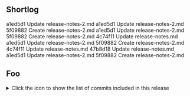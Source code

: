 ## Shortlog

a1ed5d1 Update release-notes-2.md
a1ed5d1 Update release-notes-2.md
5f09882 Create release-notes-2.md
a1ed5d1 Update release-notes-2.md
5f09882 Create release-notes-2.md
4c74f11 Update release-notes.md
a1ed5d1 Update release-notes-2.md
5f09882 Create release-notes-2.md
4c74f11 Update release-notes.md
47b8d18 Update release-notes.md
a1ed5d1 Update release-notes-2.md
5f09882 Create release-notes-2.md

## Foo

<details>
<summary>Click the icon to show the list of commits included in this release</summary>
a1ed5d1 Update release-notes-2.md
a1ed5d1 Update release-notes-2.md
5f09882 Create release-notes-2.md
a1ed5d1 Update release-notes-2.md
5f09882 Create release-notes-2.md
4c74f11 Update release-notes.md
a1ed5d1 Update release-notes-2.md
5f09882 Create release-notes-2.md
4c74f11 Update release-notes.md
47b8d18 Update release-notes.md
a1ed5d1 Update release-notes-2.md
5f09882 Create release-notes-2.md
4c74f11 Update release-notes.md
47b8d18 Update release-notes.md
c41e9cf Create release-notes.md
a1ed5d1 Update release-notes-2.md
5f09882 Create release-notes-2.md
4c74f11 Update release-notes.md
47b8d18 Update release-notes.md
c41e9cf Create release-notes.md
d73ae78 Update README.md
a1ed5d1 Update release-notes-2.md
5f09882 Create release-notes-2.md
4c74f11 Update release-notes.md
47b8d18 Update release-notes.md
c41e9cf Create release-notes.md
d73ae78 Update README.md
7fea423 Update README.md
a1ed5d1 Update release-notes-2.md
5f09882 Create release-notes-2.md
4c74f11 Update release-notes.md
47b8d18 Update release-notes.md
c41e9cf Create release-notes.md
d73ae78 Update README.md
7fea423 Update README.md
f66ac1e Update README.md
a1ed5d1 Update release-notes-2.md
5f09882 Create release-notes-2.md
4c74f11 Update release-notes.md
47b8d18 Update release-notes.md
c41e9cf Create release-notes.md
d73ae78 Update README.md
7fea423 Update README.md
f66ac1e Update README.md
4aec1f4 Update README.md
a1ed5d1 Update release-notes-2.md
5f09882 Create release-notes-2.md
4c74f11 Update release-notes.md
47b8d18 Update release-notes.md
c41e9cf Create release-notes.md
d73ae78 Update README.md
7fea423 Update README.md
f66ac1e Update README.md
4aec1f4 Update README.md
d646a6f Update README.md
a1ed5d1 Update release-notes-2.md
5f09882 Create release-notes-2.md
4c74f11 Update release-notes.md
47b8d18 Update release-notes.md
c41e9cf Create release-notes.md
d73ae78 Update README.md
7fea423 Update README.md
f66ac1e Update README.md
4aec1f4 Update README.md
d646a6f Update README.md
b9d4a80 more colours
a1ed5d1 Update release-notes-2.md
5f09882 Create release-notes-2.md
4c74f11 Update release-notes.md
47b8d18 Update release-notes.md
c41e9cf Create release-notes.md
d73ae78 Update README.md
7fea423 Update README.md
f66ac1e Update README.md
4aec1f4 Update README.md
d646a6f Update README.md
b9d4a80 more colours
0b5a57b colours
a1ed5d1 Update release-notes-2.md
5f09882 Create release-notes-2.md
4c74f11 Update release-notes.md
47b8d18 Update release-notes.md
c41e9cf Create release-notes.md
d73ae78 Update README.md
7fea423 Update README.md
f66ac1e Update README.md
4aec1f4 Update README.md
d646a6f Update README.md
b9d4a80 more colours
0b5a57b colours
9840f7f Update README.md
a1ed5d1 Update release-notes-2.md
5f09882 Create release-notes-2.md
4c74f11 Update release-notes.md
47b8d18 Update release-notes.md
c41e9cf Create release-notes.md
d73ae78 Update README.md
7fea423 Update README.md
f66ac1e Update README.md
4aec1f4 Update README.md
d646a6f Update README.md
b9d4a80 more colours
0b5a57b colours
9840f7f Update README.md
5d7431d Update README.md
a1ed5d1 Update release-notes-2.md
5f09882 Create release-notes-2.md
4c74f11 Update release-notes.md
47b8d18 Update release-notes.md
c41e9cf Create release-notes.md
d73ae78 Update README.md
7fea423 Update README.md
f66ac1e Update README.md
4aec1f4 Update README.md
d646a6f Update README.md
b9d4a80 more colours
0b5a57b colours
9840f7f Update README.md
5d7431d Update README.md
d4e7bd3 Update README.md
a1ed5d1 Update release-notes-2.md
5f09882 Create release-notes-2.md
4c74f11 Update release-notes.md
47b8d18 Update release-notes.md
c41e9cf Create release-notes.md
d73ae78 Update README.md
7fea423 Update README.md
f66ac1e Update README.md
4aec1f4 Update README.md
d646a6f Update README.md
b9d4a80 more colours
0b5a57b colours
9840f7f Update README.md
5d7431d Update README.md
d4e7bd3 Update README.md
325bc72 Update README.md
a1ed5d1 Update release-notes-2.md
5f09882 Create release-notes-2.md
4c74f11 Update release-notes.md
47b8d18 Update release-notes.md
c41e9cf Create release-notes.md
d73ae78 Update README.md
7fea423 Update README.md
f66ac1e Update README.md
4aec1f4 Update README.md
d646a6f Update README.md
b9d4a80 more colours
0b5a57b colours
9840f7f Update README.md
5d7431d Update README.md
d4e7bd3 Update README.md
325bc72 Update README.md
72ca2b4 Update README.md
a1ed5d1 Update release-notes-2.md
5f09882 Create release-notes-2.md
4c74f11 Update release-notes.md
47b8d18 Update release-notes.md
c41e9cf Create release-notes.md
d73ae78 Update README.md
7fea423 Update README.md
f66ac1e Update README.md
4aec1f4 Update README.md
d646a6f Update README.md
b9d4a80 more colours
0b5a57b colours
9840f7f Update README.md
5d7431d Update README.md
d4e7bd3 Update README.md
325bc72 Update README.md
72ca2b4 Update README.md
7d4e386 Update README.md
a1ed5d1 Update release-notes-2.md
5f09882 Create release-notes-2.md
4c74f11 Update release-notes.md
47b8d18 Update release-notes.md
c41e9cf Create release-notes.md
d73ae78 Update README.md
7fea423 Update README.md
f66ac1e Update README.md
4aec1f4 Update README.md
d646a6f Update README.md
b9d4a80 more colours
0b5a57b colours
9840f7f Update README.md
5d7431d Update README.md
d4e7bd3 Update README.md
325bc72 Update README.md
72ca2b4 Update README.md
7d4e386 Update README.md
46401f8 Update README.md
a1ed5d1 Update release-notes-2.md
5f09882 Create release-notes-2.md
4c74f11 Update release-notes.md
47b8d18 Update release-notes.md
c41e9cf Create release-notes.md
d73ae78 Update README.md
7fea423 Update README.md
f66ac1e Update README.md
4aec1f4 Update README.md
d646a6f Update README.md
b9d4a80 more colours
0b5a57b colours
9840f7f Update README.md
5d7431d Update README.md
d4e7bd3 Update README.md
325bc72 Update README.md
72ca2b4 Update README.md
7d4e386 Update README.md
46401f8 Update README.md
742c2f2 Update README.md
a1ed5d1 Update release-notes-2.md
5f09882 Create release-notes-2.md
4c74f11 Update release-notes.md
47b8d18 Update release-notes.md
c41e9cf Create release-notes.md
d73ae78 Update README.md
7fea423 Update README.md
f66ac1e Update README.md
4aec1f4 Update README.md
d646a6f Update README.md
b9d4a80 more colours
0b5a57b colours
9840f7f Update README.md
5d7431d Update README.md
d4e7bd3 Update README.md
325bc72 Update README.md
72ca2b4 Update README.md
7d4e386 Update README.md
46401f8 Update README.md
742c2f2 Update README.md
26dd9fb Update README.md
a1ed5d1 Update release-notes-2.md
5f09882 Create release-notes-2.md
4c74f11 Update release-notes.md
47b8d18 Update release-notes.md
c41e9cf Create release-notes.md
d73ae78 Update README.md
7fea423 Update README.md
f66ac1e Update README.md
4aec1f4 Update README.md
d646a6f Update README.md
b9d4a80 more colours
0b5a57b colours
9840f7f Update README.md
5d7431d Update README.md
d4e7bd3 Update README.md
325bc72 Update README.md
72ca2b4 Update README.md
7d4e386 Update README.md
46401f8 Update README.md
742c2f2 Update README.md
26dd9fb Update README.md
9202144 Update README.md
a1ed5d1 Update release-notes-2.md
5f09882 Create release-notes-2.md
4c74f11 Update release-notes.md
47b8d18 Update release-notes.md
c41e9cf Create release-notes.md
d73ae78 Update README.md
7fea423 Update README.md
f66ac1e Update README.md
4aec1f4 Update README.md
d646a6f Update README.md
b9d4a80 more colours
0b5a57b colours
9840f7f Update README.md
5d7431d Update README.md
d4e7bd3 Update README.md
325bc72 Update README.md
72ca2b4 Update README.md
7d4e386 Update README.md
46401f8 Update README.md
742c2f2 Update README.md
26dd9fb Update README.md
9202144 Update README.md
211389a Update README.md
a1ed5d1 Update release-notes-2.md
5f09882 Create release-notes-2.md
4c74f11 Update release-notes.md
47b8d18 Update release-notes.md
c41e9cf Create release-notes.md
d73ae78 Update README.md
7fea423 Update README.md
f66ac1e Update README.md
4aec1f4 Update README.md
d646a6f Update README.md
b9d4a80 more colours
0b5a57b colours
9840f7f Update README.md
5d7431d Update README.md
d4e7bd3 Update README.md
325bc72 Update README.md
72ca2b4 Update README.md
7d4e386 Update README.md
46401f8 Update README.md
742c2f2 Update README.md
26dd9fb Update README.md
9202144 Update README.md
211389a Update README.md
9887051 Update README.md
a1ed5d1 Update release-notes-2.md
5f09882 Create release-notes-2.md
4c74f11 Update release-notes.md
47b8d18 Update release-notes.md
c41e9cf Create release-notes.md
d73ae78 Update README.md
7fea423 Update README.md
f66ac1e Update README.md
4aec1f4 Update README.md
d646a6f Update README.md
b9d4a80 more colours
0b5a57b colours
9840f7f Update README.md
5d7431d Update README.md
d4e7bd3 Update README.md
325bc72 Update README.md
72ca2b4 Update README.md
7d4e386 Update README.md
46401f8 Update README.md
742c2f2 Update README.md
26dd9fb Update README.md
9202144 Update README.md
211389a Update README.md
9887051 Update README.md
c87257c Update README.md
a1ed5d1 Update release-notes-2.md
5f09882 Create release-notes-2.md
4c74f11 Update release-notes.md
47b8d18 Update release-notes.md
c41e9cf Create release-notes.md
d73ae78 Update README.md
7fea423 Update README.md
f66ac1e Update README.md
4aec1f4 Update README.md
d646a6f Update README.md
b9d4a80 more colours
0b5a57b colours
9840f7f Update README.md
5d7431d Update README.md
d4e7bd3 Update README.md
325bc72 Update README.md
72ca2b4 Update README.md
7d4e386 Update README.md
46401f8 Update README.md
742c2f2 Update README.md
26dd9fb Update README.md
9202144 Update README.md
211389a Update README.md
9887051 Update README.md
c87257c Update README.md
f45ab5b Update README.md
a1ed5d1 Update release-notes-2.md
5f09882 Create release-notes-2.md
4c74f11 Update release-notes.md
47b8d18 Update release-notes.md
c41e9cf Create release-notes.md
d73ae78 Update README.md
7fea423 Update README.md
f66ac1e Update README.md
4aec1f4 Update README.md
d646a6f Update README.md
b9d4a80 more colours
0b5a57b colours
9840f7f Update README.md
5d7431d Update README.md
d4e7bd3 Update README.md
325bc72 Update README.md
72ca2b4 Update README.md
7d4e386 Update README.md
46401f8 Update README.md
742c2f2 Update README.md
26dd9fb Update README.md
9202144 Update README.md
211389a Update README.md
9887051 Update README.md
c87257c Update README.md
f45ab5b Update README.md
84da060 Update README.md
a1ed5d1 Update release-notes-2.md
5f09882 Create release-notes-2.md
4c74f11 Update release-notes.md
47b8d18 Update release-notes.md
c41e9cf Create release-notes.md
d73ae78 Update README.md
7fea423 Update README.md
f66ac1e Update README.md
4aec1f4 Update README.md
d646a6f Update README.md
b9d4a80 more colours
0b5a57b colours
9840f7f Update README.md
5d7431d Update README.md
d4e7bd3 Update README.md
325bc72 Update README.md
72ca2b4 Update README.md
7d4e386 Update README.md
46401f8 Update README.md
742c2f2 Update README.md
26dd9fb Update README.md
9202144 Update README.md
211389a Update README.md
9887051 Update README.md
c87257c Update README.md
f45ab5b Update README.md
84da060 Update README.md
714e6e6 Update README.md
a1ed5d1 Update release-notes-2.md
5f09882 Create release-notes-2.md
4c74f11 Update release-notes.md
47b8d18 Update release-notes.md
c41e9cf Create release-notes.md
d73ae78 Update README.md
7fea423 Update README.md
f66ac1e Update README.md
4aec1f4 Update README.md
d646a6f Update README.md
b9d4a80 more colours
0b5a57b colours
9840f7f Update README.md
5d7431d Update README.md
d4e7bd3 Update README.md
325bc72 Update README.md
72ca2b4 Update README.md
7d4e386 Update README.md
46401f8 Update README.md
742c2f2 Update README.md
26dd9fb Update README.md
9202144 Update README.md
211389a Update README.md
9887051 Update README.md
c87257c Update README.md
f45ab5b Update README.md
84da060 Update README.md
714e6e6 Update README.md
a6831a7 Update README.md
a1ed5d1 Update release-notes-2.md
5f09882 Create release-notes-2.md
4c74f11 Update release-notes.md
47b8d18 Update release-notes.md
c41e9cf Create release-notes.md
d73ae78 Update README.md
7fea423 Update README.md
f66ac1e Update README.md
4aec1f4 Update README.md
d646a6f Update README.md
b9d4a80 more colours
0b5a57b colours
9840f7f Update README.md
5d7431d Update README.md
d4e7bd3 Update README.md
325bc72 Update README.md
72ca2b4 Update README.md
7d4e386 Update README.md
46401f8 Update README.md
742c2f2 Update README.md
26dd9fb Update README.md
9202144 Update README.md
211389a Update README.md
9887051 Update README.md
c87257c Update README.md
f45ab5b Update README.md
84da060 Update README.md
714e6e6 Update README.md
a6831a7 Update README.md
df3c430 Update README.md
a1ed5d1 Update release-notes-2.md
5f09882 Create release-notes-2.md
4c74f11 Update release-notes.md
47b8d18 Update release-notes.md
c41e9cf Create release-notes.md
d73ae78 Update README.md
7fea423 Update README.md
f66ac1e Update README.md
4aec1f4 Update README.md
d646a6f Update README.md
b9d4a80 more colours
0b5a57b colours
9840f7f Update README.md
5d7431d Update README.md
d4e7bd3 Update README.md
325bc72 Update README.md
72ca2b4 Update README.md
7d4e386 Update README.md
46401f8 Update README.md
742c2f2 Update README.md
26dd9fb Update README.md
9202144 Update README.md
211389a Update README.md
9887051 Update README.md
c87257c Update README.md
f45ab5b Update README.md
84da060 Update README.md
714e6e6 Update README.md
a6831a7 Update README.md
df3c430 Update README.md
60e6cc7 Update README.md
a1ed5d1 Update release-notes-2.md
5f09882 Create release-notes-2.md
4c74f11 Update release-notes.md
47b8d18 Update release-notes.md
c41e9cf Create release-notes.md
d73ae78 Update README.md
7fea423 Update README.md
f66ac1e Update README.md
4aec1f4 Update README.md
d646a6f Update README.md
b9d4a80 more colours
0b5a57b colours
9840f7f Update README.md
5d7431d Update README.md
d4e7bd3 Update README.md
325bc72 Update README.md
72ca2b4 Update README.md
7d4e386 Update README.md
46401f8 Update README.md
742c2f2 Update README.md
26dd9fb Update README.md
9202144 Update README.md
211389a Update README.md
9887051 Update README.md
c87257c Update README.md
f45ab5b Update README.md
84da060 Update README.md
714e6e6 Update README.md
a6831a7 Update README.md
df3c430 Update README.md
60e6cc7 Update README.md
9d144fb Update README.md
a1ed5d1 Update release-notes-2.md
5f09882 Create release-notes-2.md
4c74f11 Update release-notes.md
47b8d18 Update release-notes.md
c41e9cf Create release-notes.md
d73ae78 Update README.md
7fea423 Update README.md
f66ac1e Update README.md
4aec1f4 Update README.md
d646a6f Update README.md
b9d4a80 more colours
0b5a57b colours
9840f7f Update README.md
5d7431d Update README.md
d4e7bd3 Update README.md
325bc72 Update README.md
72ca2b4 Update README.md
7d4e386 Update README.md
46401f8 Update README.md
742c2f2 Update README.md
26dd9fb Update README.md
9202144 Update README.md
211389a Update README.md
9887051 Update README.md
c87257c Update README.md
f45ab5b Update README.md
84da060 Update README.md
714e6e6 Update README.md
a6831a7 Update README.md
df3c430 Update README.md
60e6cc7 Update README.md
9d144fb Update README.md
0fc7efa Update README.md
a1ed5d1 Update release-notes-2.md
5f09882 Create release-notes-2.md
4c74f11 Update release-notes.md
47b8d18 Update release-notes.md
c41e9cf Create release-notes.md
d73ae78 Update README.md
7fea423 Update README.md
f66ac1e Update README.md
4aec1f4 Update README.md
d646a6f Update README.md
b9d4a80 more colours
0b5a57b colours
9840f7f Update README.md
5d7431d Update README.md
d4e7bd3 Update README.md
325bc72 Update README.md
72ca2b4 Update README.md
7d4e386 Update README.md
46401f8 Update README.md
742c2f2 Update README.md
26dd9fb Update README.md
9202144 Update README.md
211389a Update README.md
9887051 Update README.md
c87257c Update README.md
f45ab5b Update README.md
84da060 Update README.md
714e6e6 Update README.md
a6831a7 Update README.md
df3c430 Update README.md
60e6cc7 Update README.md
9d144fb Update README.md
0fc7efa Update README.md
f407894 latest
a1ed5d1 Update release-notes-2.md
5f09882 Create release-notes-2.md
4c74f11 Update release-notes.md
47b8d18 Update release-notes.md
c41e9cf Create release-notes.md
d73ae78 Update README.md
7fea423 Update README.md
f66ac1e Update README.md
4aec1f4 Update README.md
d646a6f Update README.md
b9d4a80 more colours
0b5a57b colours
9840f7f Update README.md
5d7431d Update README.md
d4e7bd3 Update README.md
325bc72 Update README.md
72ca2b4 Update README.md
7d4e386 Update README.md
46401f8 Update README.md
742c2f2 Update README.md
26dd9fb Update README.md
9202144 Update README.md
211389a Update README.md
9887051 Update README.md
c87257c Update README.md
f45ab5b Update README.md
84da060 Update README.md
714e6e6 Update README.md
a6831a7 Update README.md
df3c430 Update README.md
60e6cc7 Update README.md
9d144fb Update README.md
0fc7efa Update README.md
f407894 latest
3b95386 Update issue templates
a1ed5d1 Update release-notes-2.md
5f09882 Create release-notes-2.md
4c74f11 Update release-notes.md
47b8d18 Update release-notes.md
c41e9cf Create release-notes.md
d73ae78 Update README.md
7fea423 Update README.md
f66ac1e Update README.md
4aec1f4 Update README.md
d646a6f Update README.md
b9d4a80 more colours
0b5a57b colours
9840f7f Update README.md
5d7431d Update README.md
d4e7bd3 Update README.md
325bc72 Update README.md
72ca2b4 Update README.md
7d4e386 Update README.md
46401f8 Update README.md
742c2f2 Update README.md
26dd9fb Update README.md
9202144 Update README.md
211389a Update README.md
9887051 Update README.md
c87257c Update README.md
f45ab5b Update README.md
84da060 Update README.md
714e6e6 Update README.md
a6831a7 Update README.md
df3c430 Update README.md
60e6cc7 Update README.md
9d144fb Update README.md
0fc7efa Update README.md
f407894 latest
3b95386 Update issue templates
80913b1 latest
a1ed5d1 Update release-notes-2.md
5f09882 Create release-notes-2.md
4c74f11 Update release-notes.md
47b8d18 Update release-notes.md
c41e9cf Create release-notes.md
d73ae78 Update README.md
7fea423 Update README.md
f66ac1e Update README.md
4aec1f4 Update README.md
d646a6f Update README.md
b9d4a80 more colours
0b5a57b colours
9840f7f Update README.md
5d7431d Update README.md
d4e7bd3 Update README.md
325bc72 Update README.md
72ca2b4 Update README.md
7d4e386 Update README.md
46401f8 Update README.md
742c2f2 Update README.md
26dd9fb Update README.md
9202144 Update README.md
211389a Update README.md
9887051 Update README.md
c87257c Update README.md
f45ab5b Update README.md
84da060 Update README.md
714e6e6 Update README.md
a6831a7 Update README.md
df3c430 Update README.md
60e6cc7 Update README.md
9d144fb Update README.md
0fc7efa Update README.md
f407894 latest
3b95386 Update issue templates
80913b1 latest
50140b9 latest
a1ed5d1 Update release-notes-2.md
5f09882 Create release-notes-2.md
4c74f11 Update release-notes.md
47b8d18 Update release-notes.md
c41e9cf Create release-notes.md
d73ae78 Update README.md
7fea423 Update README.md
f66ac1e Update README.md
4aec1f4 Update README.md
d646a6f Update README.md
b9d4a80 more colours
0b5a57b colours
9840f7f Update README.md
5d7431d Update README.md
d4e7bd3 Update README.md
325bc72 Update README.md
72ca2b4 Update README.md
7d4e386 Update README.md
46401f8 Update README.md
742c2f2 Update README.md
26dd9fb Update README.md
9202144 Update README.md
211389a Update README.md
9887051 Update README.md
c87257c Update README.md
f45ab5b Update README.md
84da060 Update README.md
714e6e6 Update README.md
a6831a7 Update README.md
df3c430 Update README.md
60e6cc7 Update README.md
9d144fb Update README.md
0fc7efa Update README.md
f407894 latest
3b95386 Update issue templates
80913b1 latest
50140b9 latest
ca3400d latest
a1ed5d1 Update release-notes-2.md
5f09882 Create release-notes-2.md
4c74f11 Update release-notes.md
47b8d18 Update release-notes.md
c41e9cf Create release-notes.md
d73ae78 Update README.md
7fea423 Update README.md
f66ac1e Update README.md
4aec1f4 Update README.md
d646a6f Update README.md
b9d4a80 more colours
0b5a57b colours
9840f7f Update README.md
5d7431d Update README.md
d4e7bd3 Update README.md
325bc72 Update README.md
72ca2b4 Update README.md
7d4e386 Update README.md
46401f8 Update README.md
742c2f2 Update README.md
26dd9fb Update README.md
9202144 Update README.md
211389a Update README.md
9887051 Update README.md
c87257c Update README.md
f45ab5b Update README.md
84da060 Update README.md
714e6e6 Update README.md
a6831a7 Update README.md
df3c430 Update README.md
60e6cc7 Update README.md
9d144fb Update README.md
0fc7efa Update README.md
f407894 latest
3b95386 Update issue templates
80913b1 latest
50140b9 latest
ca3400d latest
4756219 latest
a1ed5d1 Update release-notes-2.md
5f09882 Create release-notes-2.md
4c74f11 Update release-notes.md
47b8d18 Update release-notes.md
c41e9cf Create release-notes.md
d73ae78 Update README.md
7fea423 Update README.md
f66ac1e Update README.md
4aec1f4 Update README.md
d646a6f Update README.md
b9d4a80 more colours
0b5a57b colours
9840f7f Update README.md
5d7431d Update README.md
d4e7bd3 Update README.md
325bc72 Update README.md
72ca2b4 Update README.md
7d4e386 Update README.md
46401f8 Update README.md
742c2f2 Update README.md
26dd9fb Update README.md
9202144 Update README.md
211389a Update README.md
9887051 Update README.md
c87257c Update README.md
f45ab5b Update README.md
84da060 Update README.md
714e6e6 Update README.md
a6831a7 Update README.md
df3c430 Update README.md
60e6cc7 Update README.md
9d144fb Update README.md
0fc7efa Update README.md
f407894 latest
3b95386 Update issue templates
80913b1 latest
50140b9 latest
ca3400d latest
4756219 latest
3d81edc add action
a1ed5d1 Update release-notes-2.md
5f09882 Create release-notes-2.md
4c74f11 Update release-notes.md
47b8d18 Update release-notes.md
c41e9cf Create release-notes.md
d73ae78 Update README.md
7fea423 Update README.md
f66ac1e Update README.md
4aec1f4 Update README.md
d646a6f Update README.md
b9d4a80 more colours
0b5a57b colours
9840f7f Update README.md
5d7431d Update README.md
d4e7bd3 Update README.md
325bc72 Update README.md
72ca2b4 Update README.md
7d4e386 Update README.md
46401f8 Update README.md
742c2f2 Update README.md
26dd9fb Update README.md
9202144 Update README.md
211389a Update README.md
9887051 Update README.md
c87257c Update README.md
f45ab5b Update README.md
84da060 Update README.md
714e6e6 Update README.md
a6831a7 Update README.md
df3c430 Update README.md
60e6cc7 Update README.md
9d144fb Update README.md
0fc7efa Update README.md
f407894 latest
3b95386 Update issue templates
80913b1 latest
50140b9 latest
ca3400d latest
4756219 latest
3d81edc add action
9e32624 Update README.md
a1ed5d1 Update release-notes-2.md
5f09882 Create release-notes-2.md
4c74f11 Update release-notes.md
47b8d18 Update release-notes.md
c41e9cf Create release-notes.md
d73ae78 Update README.md
7fea423 Update README.md
f66ac1e Update README.md
4aec1f4 Update README.md
d646a6f Update README.md
b9d4a80 more colours
0b5a57b colours
9840f7f Update README.md
5d7431d Update README.md
d4e7bd3 Update README.md
325bc72 Update README.md
72ca2b4 Update README.md
7d4e386 Update README.md
46401f8 Update README.md
742c2f2 Update README.md
26dd9fb Update README.md
9202144 Update README.md
211389a Update README.md
9887051 Update README.md
c87257c Update README.md
f45ab5b Update README.md
84da060 Update README.md
714e6e6 Update README.md
a6831a7 Update README.md
df3c430 Update README.md
60e6cc7 Update README.md
9d144fb Update README.md
0fc7efa Update README.md
f407894 latest
3b95386 Update issue templates
80913b1 latest
50140b9 latest
ca3400d latest
4756219 latest
3d81edc add action
9e32624 Update README.md
4c24a8f Update README.md
a1ed5d1 Update release-notes-2.md
5f09882 Create release-notes-2.md
4c74f11 Update release-notes.md
47b8d18 Update release-notes.md
c41e9cf Create release-notes.md
d73ae78 Update README.md
7fea423 Update README.md
f66ac1e Update README.md
4aec1f4 Update README.md
d646a6f Update README.md
b9d4a80 more colours
0b5a57b colours
9840f7f Update README.md
5d7431d Update README.md
d4e7bd3 Update README.md
325bc72 Update README.md
72ca2b4 Update README.md
7d4e386 Update README.md
46401f8 Update README.md
742c2f2 Update README.md
26dd9fb Update README.md
9202144 Update README.md
211389a Update README.md
9887051 Update README.md
c87257c Update README.md
f45ab5b Update README.md
84da060 Update README.md
714e6e6 Update README.md
a6831a7 Update README.md
df3c430 Update README.md
60e6cc7 Update README.md
9d144fb Update README.md
0fc7efa Update README.md
f407894 latest
3b95386 Update issue templates
80913b1 latest
50140b9 latest
ca3400d latest
4756219 latest
3d81edc add action
9e32624 Update README.md
4c24a8f Update README.md
429fc4c Update README.md
a1ed5d1 Update release-notes-2.md
5f09882 Create release-notes-2.md
4c74f11 Update release-notes.md
47b8d18 Update release-notes.md
c41e9cf Create release-notes.md
d73ae78 Update README.md
7fea423 Update README.md
f66ac1e Update README.md
4aec1f4 Update README.md
d646a6f Update README.md
b9d4a80 more colours
0b5a57b colours
9840f7f Update README.md
5d7431d Update README.md
d4e7bd3 Update README.md
325bc72 Update README.md
72ca2b4 Update README.md
7d4e386 Update README.md
46401f8 Update README.md
742c2f2 Update README.md
26dd9fb Update README.md
9202144 Update README.md
211389a Update README.md
9887051 Update README.md
c87257c Update README.md
f45ab5b Update README.md
84da060 Update README.md
714e6e6 Update README.md
a6831a7 Update README.md
df3c430 Update README.md
60e6cc7 Update README.md
9d144fb Update README.md
0fc7efa Update README.md
f407894 latest
3b95386 Update issue templates
80913b1 latest
50140b9 latest
ca3400d latest
4756219 latest
3d81edc add action
9e32624 Update README.md
4c24a8f Update README.md
429fc4c Update README.md
66648b6 Update README.md
a1ed5d1 Update release-notes-2.md
5f09882 Create release-notes-2.md
4c74f11 Update release-notes.md
47b8d18 Update release-notes.md
c41e9cf Create release-notes.md
d73ae78 Update README.md
7fea423 Update README.md
f66ac1e Update README.md
4aec1f4 Update README.md
d646a6f Update README.md
b9d4a80 more colours
0b5a57b colours
9840f7f Update README.md
5d7431d Update README.md
d4e7bd3 Update README.md
325bc72 Update README.md
72ca2b4 Update README.md
7d4e386 Update README.md
46401f8 Update README.md
742c2f2 Update README.md
26dd9fb Update README.md
9202144 Update README.md
211389a Update README.md
9887051 Update README.md
c87257c Update README.md
f45ab5b Update README.md
84da060 Update README.md
714e6e6 Update README.md
a6831a7 Update README.md
df3c430 Update README.md
60e6cc7 Update README.md
9d144fb Update README.md
0fc7efa Update README.md
f407894 latest
3b95386 Update issue templates
80913b1 latest
50140b9 latest
ca3400d latest
4756219 latest
3d81edc add action
9e32624 Update README.md
4c24a8f Update README.md
429fc4c Update README.md
66648b6 Update README.md
264a2a9 Update README.md
a1ed5d1 Update release-notes-2.md
5f09882 Create release-notes-2.md
4c74f11 Update release-notes.md
47b8d18 Update release-notes.md
c41e9cf Create release-notes.md
d73ae78 Update README.md
7fea423 Update README.md
f66ac1e Update README.md
4aec1f4 Update README.md
d646a6f Update README.md
b9d4a80 more colours
0b5a57b colours
9840f7f Update README.md
5d7431d Update README.md
d4e7bd3 Update README.md
325bc72 Update README.md
72ca2b4 Update README.md
7d4e386 Update README.md
46401f8 Update README.md
742c2f2 Update README.md
26dd9fb Update README.md
9202144 Update README.md
211389a Update README.md
9887051 Update README.md
c87257c Update README.md
f45ab5b Update README.md
84da060 Update README.md
714e6e6 Update README.md
a6831a7 Update README.md
df3c430 Update README.md
60e6cc7 Update README.md
9d144fb Update README.md
0fc7efa Update README.md
f407894 latest
3b95386 Update issue templates
80913b1 latest
50140b9 latest
ca3400d latest
4756219 latest
3d81edc add action
9e32624 Update README.md
4c24a8f Update README.md
429fc4c Update README.md
66648b6 Update README.md
264a2a9 Update README.md
9c4afc9 Update bug_report.md
a1ed5d1 Update release-notes-2.md
5f09882 Create release-notes-2.md
4c74f11 Update release-notes.md
47b8d18 Update release-notes.md
c41e9cf Create release-notes.md
d73ae78 Update README.md
7fea423 Update README.md
f66ac1e Update README.md
4aec1f4 Update README.md
d646a6f Update README.md
b9d4a80 more colours
0b5a57b colours
9840f7f Update README.md
5d7431d Update README.md
d4e7bd3 Update README.md
325bc72 Update README.md
72ca2b4 Update README.md
7d4e386 Update README.md
46401f8 Update README.md
742c2f2 Update README.md
26dd9fb Update README.md
9202144 Update README.md
211389a Update README.md
9887051 Update README.md
c87257c Update README.md
f45ab5b Update README.md
84da060 Update README.md
714e6e6 Update README.md
a6831a7 Update README.md
df3c430 Update README.md
60e6cc7 Update README.md
9d144fb Update README.md
0fc7efa Update README.md
f407894 latest
3b95386 Update issue templates
80913b1 latest
50140b9 latest
ca3400d latest
4756219 latest
3d81edc add action
9e32624 Update README.md
4c24a8f Update README.md
429fc4c Update README.md
66648b6 Update README.md
264a2a9 Update README.md
9c4afc9 Update bug_report.md
14a73b4 Update bug_report.md
a1ed5d1 Update release-notes-2.md
5f09882 Create release-notes-2.md
4c74f11 Update release-notes.md
47b8d18 Update release-notes.md
c41e9cf Create release-notes.md
d73ae78 Update README.md
7fea423 Update README.md
f66ac1e Update README.md
4aec1f4 Update README.md
d646a6f Update README.md
b9d4a80 more colours
0b5a57b colours
9840f7f Update README.md
5d7431d Update README.md
d4e7bd3 Update README.md
325bc72 Update README.md
72ca2b4 Update README.md
7d4e386 Update README.md
46401f8 Update README.md
742c2f2 Update README.md
26dd9fb Update README.md
9202144 Update README.md
211389a Update README.md
9887051 Update README.md
c87257c Update README.md
f45ab5b Update README.md
84da060 Update README.md
714e6e6 Update README.md
a6831a7 Update README.md
df3c430 Update README.md
60e6cc7 Update README.md
9d144fb Update README.md
0fc7efa Update README.md
f407894 latest
3b95386 Update issue templates
80913b1 latest
50140b9 latest
ca3400d latest
4756219 latest
3d81edc add action
9e32624 Update README.md
4c24a8f Update README.md
429fc4c Update README.md
66648b6 Update README.md
264a2a9 Update README.md
9c4afc9 Update bug_report.md
14a73b4 Update bug_report.md
f8933f2 Update issue templates
a1ed5d1 Update release-notes-2.md
5f09882 Create release-notes-2.md
4c74f11 Update release-notes.md
47b8d18 Update release-notes.md
c41e9cf Create release-notes.md
d73ae78 Update README.md
7fea423 Update README.md
f66ac1e Update README.md
4aec1f4 Update README.md
d646a6f Update README.md
b9d4a80 more colours
0b5a57b colours
9840f7f Update README.md
5d7431d Update README.md
d4e7bd3 Update README.md
325bc72 Update README.md
72ca2b4 Update README.md
7d4e386 Update README.md
46401f8 Update README.md
742c2f2 Update README.md
26dd9fb Update README.md
9202144 Update README.md
211389a Update README.md
9887051 Update README.md
c87257c Update README.md
f45ab5b Update README.md
84da060 Update README.md
714e6e6 Update README.md
a6831a7 Update README.md
df3c430 Update README.md
60e6cc7 Update README.md
9d144fb Update README.md
0fc7efa Update README.md
f407894 latest
3b95386 Update issue templates
80913b1 latest
50140b9 latest
ca3400d latest
4756219 latest
3d81edc add action
9e32624 Update README.md
4c24a8f Update README.md
429fc4c Update README.md
66648b6 Update README.md
264a2a9 Update README.md
9c4afc9 Update bug_report.md
14a73b4 Update bug_report.md
f8933f2 Update issue templates
0f22cb2 Update README.md
a1ed5d1 Update release-notes-2.md
5f09882 Create release-notes-2.md
4c74f11 Update release-notes.md
47b8d18 Update release-notes.md
c41e9cf Create release-notes.md
d73ae78 Update README.md
7fea423 Update README.md
f66ac1e Update README.md
4aec1f4 Update README.md
d646a6f Update README.md
b9d4a80 more colours
0b5a57b colours
9840f7f Update README.md
5d7431d Update README.md
d4e7bd3 Update README.md
325bc72 Update README.md
72ca2b4 Update README.md
7d4e386 Update README.md
46401f8 Update README.md
742c2f2 Update README.md
26dd9fb Update README.md
9202144 Update README.md
211389a Update README.md
9887051 Update README.md
c87257c Update README.md
f45ab5b Update README.md
84da060 Update README.md
714e6e6 Update README.md
a6831a7 Update README.md
df3c430 Update README.md
60e6cc7 Update README.md
9d144fb Update README.md
0fc7efa Update README.md
f407894 latest
3b95386 Update issue templates
80913b1 latest
50140b9 latest
ca3400d latest
4756219 latest
3d81edc add action
9e32624 Update README.md
4c24a8f Update README.md
429fc4c Update README.md
66648b6 Update README.md
264a2a9 Update README.md
9c4afc9 Update bug_report.md
14a73b4 Update bug_report.md
f8933f2 Update issue templates
0f22cb2 Update README.md
e3d8477 Update README.md
a1ed5d1 Update release-notes-2.md
5f09882 Create release-notes-2.md
4c74f11 Update release-notes.md
47b8d18 Update release-notes.md
c41e9cf Create release-notes.md
d73ae78 Update README.md
7fea423 Update README.md
f66ac1e Update README.md
4aec1f4 Update README.md
d646a6f Update README.md
b9d4a80 more colours
0b5a57b colours
9840f7f Update README.md
5d7431d Update README.md
d4e7bd3 Update README.md
325bc72 Update README.md
72ca2b4 Update README.md
7d4e386 Update README.md
46401f8 Update README.md
742c2f2 Update README.md
26dd9fb Update README.md
9202144 Update README.md
211389a Update README.md
9887051 Update README.md
c87257c Update README.md
f45ab5b Update README.md
84da060 Update README.md
714e6e6 Update README.md
a6831a7 Update README.md
df3c430 Update README.md
60e6cc7 Update README.md
9d144fb Update README.md
0fc7efa Update README.md
f407894 latest
3b95386 Update issue templates
80913b1 latest
50140b9 latest
ca3400d latest
4756219 latest
3d81edc add action
9e32624 Update README.md
4c24a8f Update README.md
429fc4c Update README.md
66648b6 Update README.md
264a2a9 Update README.md
9c4afc9 Update bug_report.md
14a73b4 Update bug_report.md
f8933f2 Update issue templates
0f22cb2 Update README.md
e3d8477 Update README.md
cf94279 Update README.md
a1ed5d1 Update release-notes-2.md
5f09882 Create release-notes-2.md
4c74f11 Update release-notes.md
47b8d18 Update release-notes.md
c41e9cf Create release-notes.md
d73ae78 Update README.md
7fea423 Update README.md
f66ac1e Update README.md
4aec1f4 Update README.md
d646a6f Update README.md
b9d4a80 more colours
0b5a57b colours
9840f7f Update README.md
5d7431d Update README.md
d4e7bd3 Update README.md
325bc72 Update README.md
72ca2b4 Update README.md
7d4e386 Update README.md
46401f8 Update README.md
742c2f2 Update README.md
26dd9fb Update README.md
9202144 Update README.md
211389a Update README.md
9887051 Update README.md
c87257c Update README.md
f45ab5b Update README.md
84da060 Update README.md
714e6e6 Update README.md
a6831a7 Update README.md
df3c430 Update README.md
60e6cc7 Update README.md
9d144fb Update README.md
0fc7efa Update README.md
f407894 latest
3b95386 Update issue templates
80913b1 latest
50140b9 latest
ca3400d latest
4756219 latest
3d81edc add action
9e32624 Update README.md
4c24a8f Update README.md
429fc4c Update README.md
66648b6 Update README.md
264a2a9 Update README.md
9c4afc9 Update bug_report.md
14a73b4 Update bug_report.md
f8933f2 Update issue templates
0f22cb2 Update README.md
e3d8477 Update README.md
cf94279 Update README.md
22ccbf1 Update README.md
a1ed5d1 Update release-notes-2.md
5f09882 Create release-notes-2.md
4c74f11 Update release-notes.md
47b8d18 Update release-notes.md
c41e9cf Create release-notes.md
d73ae78 Update README.md
7fea423 Update README.md
f66ac1e Update README.md
4aec1f4 Update README.md
d646a6f Update README.md
b9d4a80 more colours
0b5a57b colours
9840f7f Update README.md
5d7431d Update README.md
d4e7bd3 Update README.md
325bc72 Update README.md
72ca2b4 Update README.md
7d4e386 Update README.md
46401f8 Update README.md
742c2f2 Update README.md
26dd9fb Update README.md
9202144 Update README.md
211389a Update README.md
9887051 Update README.md
c87257c Update README.md
f45ab5b Update README.md
84da060 Update README.md
714e6e6 Update README.md
a6831a7 Update README.md
df3c430 Update README.md
60e6cc7 Update README.md
9d144fb Update README.md
0fc7efa Update README.md
f407894 latest
3b95386 Update issue templates
80913b1 latest
50140b9 latest
ca3400d latest
4756219 latest
3d81edc add action
9e32624 Update README.md
4c24a8f Update README.md
429fc4c Update README.md
66648b6 Update README.md
264a2a9 Update README.md
9c4afc9 Update bug_report.md
14a73b4 Update bug_report.md
f8933f2 Update issue templates
0f22cb2 Update README.md
e3d8477 Update README.md
cf94279 Update README.md
22ccbf1 Update README.md
2435ccd Update README.md
a1ed5d1 Update release-notes-2.md
5f09882 Create release-notes-2.md
4c74f11 Update release-notes.md
47b8d18 Update release-notes.md
c41e9cf Create release-notes.md
d73ae78 Update README.md
7fea423 Update README.md
f66ac1e Update README.md
4aec1f4 Update README.md
d646a6f Update README.md
b9d4a80 more colours
0b5a57b colours
9840f7f Update README.md
5d7431d Update README.md
d4e7bd3 Update README.md
325bc72 Update README.md
72ca2b4 Update README.md
7d4e386 Update README.md
46401f8 Update README.md
742c2f2 Update README.md
26dd9fb Update README.md
9202144 Update README.md
211389a Update README.md
9887051 Update README.md
c87257c Update README.md
f45ab5b Update README.md
84da060 Update README.md
714e6e6 Update README.md
a6831a7 Update README.md
df3c430 Update README.md
60e6cc7 Update README.md
9d144fb Update README.md
0fc7efa Update README.md
f407894 latest
3b95386 Update issue templates
80913b1 latest
50140b9 latest
ca3400d latest
4756219 latest
3d81edc add action
9e32624 Update README.md
4c24a8f Update README.md
429fc4c Update README.md
66648b6 Update README.md
264a2a9 Update README.md
9c4afc9 Update bug_report.md
14a73b4 Update bug_report.md
f8933f2 Update issue templates
0f22cb2 Update README.md
e3d8477 Update README.md
cf94279 Update README.md
22ccbf1 Update README.md
2435ccd Update README.md
864fe7a Update README.md
a1ed5d1 Update release-notes-2.md
5f09882 Create release-notes-2.md
4c74f11 Update release-notes.md
47b8d18 Update release-notes.md
c41e9cf Create release-notes.md
d73ae78 Update README.md
7fea423 Update README.md
f66ac1e Update README.md
4aec1f4 Update README.md
d646a6f Update README.md
b9d4a80 more colours
0b5a57b colours
9840f7f Update README.md
5d7431d Update README.md
d4e7bd3 Update README.md
325bc72 Update README.md
72ca2b4 Update README.md
7d4e386 Update README.md
46401f8 Update README.md
742c2f2 Update README.md
26dd9fb Update README.md
9202144 Update README.md
211389a Update README.md
9887051 Update README.md
c87257c Update README.md
f45ab5b Update README.md
84da060 Update README.md
714e6e6 Update README.md
a6831a7 Update README.md
df3c430 Update README.md
60e6cc7 Update README.md
9d144fb Update README.md
0fc7efa Update README.md
f407894 latest
3b95386 Update issue templates
80913b1 latest
50140b9 latest
ca3400d latest
4756219 latest
3d81edc add action
9e32624 Update README.md
4c24a8f Update README.md
429fc4c Update README.md
66648b6 Update README.md
264a2a9 Update README.md
9c4afc9 Update bug_report.md
14a73b4 Update bug_report.md
f8933f2 Update issue templates
0f22cb2 Update README.md
e3d8477 Update README.md
cf94279 Update README.md
22ccbf1 Update README.md
2435ccd Update README.md
864fe7a Update README.md
c3db541 Update README.md
a1ed5d1 Update release-notes-2.md
5f09882 Create release-notes-2.md
4c74f11 Update release-notes.md
47b8d18 Update release-notes.md
c41e9cf Create release-notes.md
d73ae78 Update README.md
7fea423 Update README.md
f66ac1e Update README.md
4aec1f4 Update README.md
d646a6f Update README.md
b9d4a80 more colours
0b5a57b colours
9840f7f Update README.md
5d7431d Update README.md
d4e7bd3 Update README.md
325bc72 Update README.md
72ca2b4 Update README.md
7d4e386 Update README.md
46401f8 Update README.md
742c2f2 Update README.md
26dd9fb Update README.md
9202144 Update README.md
211389a Update README.md
9887051 Update README.md
c87257c Update README.md
f45ab5b Update README.md
84da060 Update README.md
714e6e6 Update README.md
a6831a7 Update README.md
df3c430 Update README.md
60e6cc7 Update README.md
9d144fb Update README.md
0fc7efa Update README.md
f407894 latest
3b95386 Update issue templates
80913b1 latest
50140b9 latest
ca3400d latest
4756219 latest
3d81edc add action
9e32624 Update README.md
4c24a8f Update README.md
429fc4c Update README.md
66648b6 Update README.md
264a2a9 Update README.md
9c4afc9 Update bug_report.md
14a73b4 Update bug_report.md
f8933f2 Update issue templates
0f22cb2 Update README.md
e3d8477 Update README.md
cf94279 Update README.md
22ccbf1 Update README.md
2435ccd Update README.md
864fe7a Update README.md
c3db541 Update README.md
808e885 Update README.md
a1ed5d1 Update release-notes-2.md
5f09882 Create release-notes-2.md
4c74f11 Update release-notes.md
47b8d18 Update release-notes.md
c41e9cf Create release-notes.md
d73ae78 Update README.md
7fea423 Update README.md
f66ac1e Update README.md
4aec1f4 Update README.md
d646a6f Update README.md
b9d4a80 more colours
0b5a57b colours
9840f7f Update README.md
5d7431d Update README.md
d4e7bd3 Update README.md
325bc72 Update README.md
72ca2b4 Update README.md
7d4e386 Update README.md
46401f8 Update README.md
742c2f2 Update README.md
26dd9fb Update README.md
9202144 Update README.md
211389a Update README.md
9887051 Update README.md
c87257c Update README.md
f45ab5b Update README.md
84da060 Update README.md
714e6e6 Update README.md
a6831a7 Update README.md
df3c430 Update README.md
60e6cc7 Update README.md
9d144fb Update README.md
0fc7efa Update README.md
f407894 latest
3b95386 Update issue templates
80913b1 latest
50140b9 latest
ca3400d latest
4756219 latest
3d81edc add action
9e32624 Update README.md
4c24a8f Update README.md
429fc4c Update README.md
66648b6 Update README.md
264a2a9 Update README.md
9c4afc9 Update bug_report.md
14a73b4 Update bug_report.md
f8933f2 Update issue templates
0f22cb2 Update README.md
e3d8477 Update README.md
cf94279 Update README.md
22ccbf1 Update README.md
2435ccd Update README.md
864fe7a Update README.md
c3db541 Update README.md
808e885 Update README.md
39a48d5 Update README.md
a1ed5d1 Update release-notes-2.md
5f09882 Create release-notes-2.md
4c74f11 Update release-notes.md
47b8d18 Update release-notes.md
c41e9cf Create release-notes.md
d73ae78 Update README.md
7fea423 Update README.md
f66ac1e Update README.md
4aec1f4 Update README.md
d646a6f Update README.md
b9d4a80 more colours
0b5a57b colours
9840f7f Update README.md
5d7431d Update README.md
d4e7bd3 Update README.md
325bc72 Update README.md
72ca2b4 Update README.md
7d4e386 Update README.md
46401f8 Update README.md
742c2f2 Update README.md
26dd9fb Update README.md
9202144 Update README.md
211389a Update README.md
9887051 Update README.md
c87257c Update README.md
f45ab5b Update README.md
84da060 Update README.md
714e6e6 Update README.md
a6831a7 Update README.md
df3c430 Update README.md
60e6cc7 Update README.md
9d144fb Update README.md
0fc7efa Update README.md
f407894 latest
3b95386 Update issue templates
80913b1 latest
50140b9 latest
ca3400d latest
4756219 latest
3d81edc add action
9e32624 Update README.md
4c24a8f Update README.md
429fc4c Update README.md
66648b6 Update README.md
264a2a9 Update README.md
9c4afc9 Update bug_report.md
14a73b4 Update bug_report.md
f8933f2 Update issue templates
0f22cb2 Update README.md
e3d8477 Update README.md
cf94279 Update README.md
22ccbf1 Update README.md
2435ccd Update README.md
864fe7a Update README.md
c3db541 Update README.md
808e885 Update README.md
39a48d5 Update README.md
033e479 Update README.md
a1ed5d1 Update release-notes-2.md
5f09882 Create release-notes-2.md
4c74f11 Update release-notes.md
47b8d18 Update release-notes.md
c41e9cf Create release-notes.md
d73ae78 Update README.md
7fea423 Update README.md
f66ac1e Update README.md
4aec1f4 Update README.md
d646a6f Update README.md
b9d4a80 more colours
0b5a57b colours
9840f7f Update README.md
5d7431d Update README.md
d4e7bd3 Update README.md
325bc72 Update README.md
72ca2b4 Update README.md
7d4e386 Update README.md
46401f8 Update README.md
742c2f2 Update README.md
26dd9fb Update README.md
9202144 Update README.md
211389a Update README.md
9887051 Update README.md
c87257c Update README.md
f45ab5b Update README.md
84da060 Update README.md
714e6e6 Update README.md
a6831a7 Update README.md
df3c430 Update README.md
60e6cc7 Update README.md
9d144fb Update README.md
0fc7efa Update README.md
f407894 latest
3b95386 Update issue templates
80913b1 latest
50140b9 latest
ca3400d latest
4756219 latest
3d81edc add action
9e32624 Update README.md
4c24a8f Update README.md
429fc4c Update README.md
66648b6 Update README.md
264a2a9 Update README.md
9c4afc9 Update bug_report.md
14a73b4 Update bug_report.md
f8933f2 Update issue templates
0f22cb2 Update README.md
e3d8477 Update README.md
cf94279 Update README.md
22ccbf1 Update README.md
2435ccd Update README.md
864fe7a Update README.md
c3db541 Update README.md
808e885 Update README.md
39a48d5 Update README.md
033e479 Update README.md
55b528b Update README.md
a1ed5d1 Update release-notes-2.md
5f09882 Create release-notes-2.md
4c74f11 Update release-notes.md
47b8d18 Update release-notes.md
c41e9cf Create release-notes.md
d73ae78 Update README.md
7fea423 Update README.md
f66ac1e Update README.md
4aec1f4 Update README.md
d646a6f Update README.md
b9d4a80 more colours
0b5a57b colours
9840f7f Update README.md
5d7431d Update README.md
d4e7bd3 Update README.md
325bc72 Update README.md
72ca2b4 Update README.md
7d4e386 Update README.md
46401f8 Update README.md
742c2f2 Update README.md
26dd9fb Update README.md
9202144 Update README.md
211389a Update README.md
9887051 Update README.md
c87257c Update README.md
f45ab5b Update README.md
84da060 Update README.md
714e6e6 Update README.md
a6831a7 Update README.md
df3c430 Update README.md
60e6cc7 Update README.md
9d144fb Update README.md
0fc7efa Update README.md
f407894 latest
3b95386 Update issue templates
80913b1 latest
50140b9 latest
ca3400d latest
4756219 latest
3d81edc add action
9e32624 Update README.md
4c24a8f Update README.md
429fc4c Update README.md
66648b6 Update README.md
264a2a9 Update README.md
9c4afc9 Update bug_report.md
14a73b4 Update bug_report.md
f8933f2 Update issue templates
0f22cb2 Update README.md
e3d8477 Update README.md
cf94279 Update README.md
22ccbf1 Update README.md
2435ccd Update README.md
864fe7a Update README.md
c3db541 Update README.md
808e885 Update README.md
39a48d5 Update README.md
033e479 Update README.md
55b528b Update README.md
28b4b41 Update README.md
a1ed5d1 Update release-notes-2.md
5f09882 Create release-notes-2.md
4c74f11 Update release-notes.md
47b8d18 Update release-notes.md
c41e9cf Create release-notes.md
d73ae78 Update README.md
7fea423 Update README.md
f66ac1e Update README.md
4aec1f4 Update README.md
d646a6f Update README.md
b9d4a80 more colours
0b5a57b colours
9840f7f Update README.md
5d7431d Update README.md
d4e7bd3 Update README.md
325bc72 Update README.md
72ca2b4 Update README.md
7d4e386 Update README.md
46401f8 Update README.md
742c2f2 Update README.md
26dd9fb Update README.md
9202144 Update README.md
211389a Update README.md
9887051 Update README.md
c87257c Update README.md
f45ab5b Update README.md
84da060 Update README.md
714e6e6 Update README.md
a6831a7 Update README.md
df3c430 Update README.md
60e6cc7 Update README.md
9d144fb Update README.md
0fc7efa Update README.md
f407894 latest
3b95386 Update issue templates
80913b1 latest
50140b9 latest
ca3400d latest
4756219 latest
3d81edc add action
9e32624 Update README.md
4c24a8f Update README.md
429fc4c Update README.md
66648b6 Update README.md
264a2a9 Update README.md
9c4afc9 Update bug_report.md
14a73b4 Update bug_report.md
f8933f2 Update issue templates
0f22cb2 Update README.md
e3d8477 Update README.md
cf94279 Update README.md
22ccbf1 Update README.md
2435ccd Update README.md
864fe7a Update README.md
c3db541 Update README.md
808e885 Update README.md
39a48d5 Update README.md
033e479 Update README.md
55b528b Update README.md
28b4b41 Update README.md
6fa04ba Update README.md
a1ed5d1 Update release-notes-2.md
5f09882 Create release-notes-2.md
4c74f11 Update release-notes.md
47b8d18 Update release-notes.md
c41e9cf Create release-notes.md
d73ae78 Update README.md
7fea423 Update README.md
f66ac1e Update README.md
4aec1f4 Update README.md
d646a6f Update README.md
b9d4a80 more colours
0b5a57b colours
9840f7f Update README.md
5d7431d Update README.md
d4e7bd3 Update README.md
325bc72 Update README.md
72ca2b4 Update README.md
7d4e386 Update README.md
46401f8 Update README.md
742c2f2 Update README.md
26dd9fb Update README.md
9202144 Update README.md
211389a Update README.md
9887051 Update README.md
c87257c Update README.md
f45ab5b Update README.md
84da060 Update README.md
714e6e6 Update README.md
a6831a7 Update README.md
df3c430 Update README.md
60e6cc7 Update README.md
9d144fb Update README.md
0fc7efa Update README.md
f407894 latest
3b95386 Update issue templates
80913b1 latest
50140b9 latest
ca3400d latest
4756219 latest
3d81edc add action
9e32624 Update README.md
4c24a8f Update README.md
429fc4c Update README.md
66648b6 Update README.md
264a2a9 Update README.md
9c4afc9 Update bug_report.md
14a73b4 Update bug_report.md
f8933f2 Update issue templates
0f22cb2 Update README.md
e3d8477 Update README.md
cf94279 Update README.md
22ccbf1 Update README.md
2435ccd Update README.md
864fe7a Update README.md
c3db541 Update README.md
808e885 Update README.md
39a48d5 Update README.md
033e479 Update README.md
55b528b Update README.md
28b4b41 Update README.md
6fa04ba Update README.md
959c617 Update README.md
a1ed5d1 Update release-notes-2.md
5f09882 Create release-notes-2.md
4c74f11 Update release-notes.md
47b8d18 Update release-notes.md
c41e9cf Create release-notes.md
d73ae78 Update README.md
7fea423 Update README.md
f66ac1e Update README.md
4aec1f4 Update README.md
d646a6f Update README.md
b9d4a80 more colours
0b5a57b colours
9840f7f Update README.md
5d7431d Update README.md
d4e7bd3 Update README.md
325bc72 Update README.md
72ca2b4 Update README.md
7d4e386 Update README.md
46401f8 Update README.md
742c2f2 Update README.md
26dd9fb Update README.md
9202144 Update README.md
211389a Update README.md
9887051 Update README.md
c87257c Update README.md
f45ab5b Update README.md
84da060 Update README.md
714e6e6 Update README.md
a6831a7 Update README.md
df3c430 Update README.md
60e6cc7 Update README.md
9d144fb Update README.md
0fc7efa Update README.md
f407894 latest
3b95386 Update issue templates
80913b1 latest
50140b9 latest
ca3400d latest
4756219 latest
3d81edc add action
9e32624 Update README.md
4c24a8f Update README.md
429fc4c Update README.md
66648b6 Update README.md
264a2a9 Update README.md
9c4afc9 Update bug_report.md
14a73b4 Update bug_report.md
f8933f2 Update issue templates
0f22cb2 Update README.md
e3d8477 Update README.md
cf94279 Update README.md
22ccbf1 Update README.md
2435ccd Update README.md
864fe7a Update README.md
c3db541 Update README.md
808e885 Update README.md
39a48d5 Update README.md
033e479 Update README.md
55b528b Update README.md
28b4b41 Update README.md
6fa04ba Update README.md
959c617 Update README.md
2524148 Update README.md
a1ed5d1 Update release-notes-2.md
5f09882 Create release-notes-2.md
4c74f11 Update release-notes.md
47b8d18 Update release-notes.md
c41e9cf Create release-notes.md
d73ae78 Update README.md
7fea423 Update README.md
f66ac1e Update README.md
4aec1f4 Update README.md
d646a6f Update README.md
b9d4a80 more colours
0b5a57b colours
9840f7f Update README.md
5d7431d Update README.md
d4e7bd3 Update README.md
325bc72 Update README.md
72ca2b4 Update README.md
7d4e386 Update README.md
46401f8 Update README.md
742c2f2 Update README.md
26dd9fb Update README.md
9202144 Update README.md
211389a Update README.md
9887051 Update README.md
c87257c Update README.md
f45ab5b Update README.md
84da060 Update README.md
714e6e6 Update README.md
a6831a7 Update README.md
df3c430 Update README.md
60e6cc7 Update README.md
9d144fb Update README.md
0fc7efa Update README.md
f407894 latest
3b95386 Update issue templates
80913b1 latest
50140b9 latest
ca3400d latest
4756219 latest
3d81edc add action
9e32624 Update README.md
4c24a8f Update README.md
429fc4c Update README.md
66648b6 Update README.md
264a2a9 Update README.md
9c4afc9 Update bug_report.md
14a73b4 Update bug_report.md
f8933f2 Update issue templates
0f22cb2 Update README.md
e3d8477 Update README.md
cf94279 Update README.md
22ccbf1 Update README.md
2435ccd Update README.md
864fe7a Update README.md
c3db541 Update README.md
808e885 Update README.md
39a48d5 Update README.md
033e479 Update README.md
55b528b Update README.md
28b4b41 Update README.md
6fa04ba Update README.md
959c617 Update README.md
2524148 Update README.md
e4c6da1 Update README.md
a1ed5d1 Update release-notes-2.md
5f09882 Create release-notes-2.md
4c74f11 Update release-notes.md
47b8d18 Update release-notes.md
c41e9cf Create release-notes.md
d73ae78 Update README.md
7fea423 Update README.md
f66ac1e Update README.md
4aec1f4 Update README.md
d646a6f Update README.md
b9d4a80 more colours
0b5a57b colours
9840f7f Update README.md
5d7431d Update README.md
d4e7bd3 Update README.md
325bc72 Update README.md
72ca2b4 Update README.md
7d4e386 Update README.md
46401f8 Update README.md
742c2f2 Update README.md
26dd9fb Update README.md
9202144 Update README.md
211389a Update README.md
9887051 Update README.md
c87257c Update README.md
f45ab5b Update README.md
84da060 Update README.md
714e6e6 Update README.md
a6831a7 Update README.md
df3c430 Update README.md
60e6cc7 Update README.md
9d144fb Update README.md
0fc7efa Update README.md
f407894 latest
3b95386 Update issue templates
80913b1 latest
50140b9 latest
ca3400d latest
4756219 latest
3d81edc add action
9e32624 Update README.md
4c24a8f Update README.md
429fc4c Update README.md
66648b6 Update README.md
264a2a9 Update README.md
9c4afc9 Update bug_report.md
14a73b4 Update bug_report.md
f8933f2 Update issue templates
0f22cb2 Update README.md
e3d8477 Update README.md
cf94279 Update README.md
22ccbf1 Update README.md
2435ccd Update README.md
864fe7a Update README.md
c3db541 Update README.md
808e885 Update README.md
39a48d5 Update README.md
033e479 Update README.md
55b528b Update README.md
28b4b41 Update README.md
6fa04ba Update README.md
959c617 Update README.md
2524148 Update README.md
e4c6da1 Update README.md
e82599e Update README.md
a1ed5d1 Update release-notes-2.md
5f09882 Create release-notes-2.md
4c74f11 Update release-notes.md
47b8d18 Update release-notes.md
c41e9cf Create release-notes.md
d73ae78 Update README.md
7fea423 Update README.md
f66ac1e Update README.md
4aec1f4 Update README.md
d646a6f Update README.md
b9d4a80 more colours
0b5a57b colours
9840f7f Update README.md
5d7431d Update README.md
d4e7bd3 Update README.md
325bc72 Update README.md
72ca2b4 Update README.md
7d4e386 Update README.md
46401f8 Update README.md
742c2f2 Update README.md
26dd9fb Update README.md
9202144 Update README.md
211389a Update README.md
9887051 Update README.md
c87257c Update README.md
f45ab5b Update README.md
84da060 Update README.md
714e6e6 Update README.md
a6831a7 Update README.md
df3c430 Update README.md
60e6cc7 Update README.md
9d144fb Update README.md
0fc7efa Update README.md
f407894 latest
3b95386 Update issue templates
80913b1 latest
50140b9 latest
ca3400d latest
4756219 latest
3d81edc add action
9e32624 Update README.md
4c24a8f Update README.md
429fc4c Update README.md
66648b6 Update README.md
264a2a9 Update README.md
9c4afc9 Update bug_report.md
14a73b4 Update bug_report.md
f8933f2 Update issue templates
0f22cb2 Update README.md
e3d8477 Update README.md
cf94279 Update README.md
22ccbf1 Update README.md
2435ccd Update README.md
864fe7a Update README.md
c3db541 Update README.md
808e885 Update README.md
39a48d5 Update README.md
033e479 Update README.md
55b528b Update README.md
28b4b41 Update README.md
6fa04ba Update README.md
959c617 Update README.md
2524148 Update README.md
e4c6da1 Update README.md
e82599e Update README.md
2c38af1 Update README.md
a1ed5d1 Update release-notes-2.md
5f09882 Create release-notes-2.md
4c74f11 Update release-notes.md
47b8d18 Update release-notes.md
c41e9cf Create release-notes.md
d73ae78 Update README.md
7fea423 Update README.md
f66ac1e Update README.md
4aec1f4 Update README.md
d646a6f Update README.md
b9d4a80 more colours
0b5a57b colours
9840f7f Update README.md
5d7431d Update README.md
d4e7bd3 Update README.md
325bc72 Update README.md
72ca2b4 Update README.md
7d4e386 Update README.md
46401f8 Update README.md
742c2f2 Update README.md
26dd9fb Update README.md
9202144 Update README.md
211389a Update README.md
9887051 Update README.md
c87257c Update README.md
f45ab5b Update README.md
84da060 Update README.md
714e6e6 Update README.md
a6831a7 Update README.md
df3c430 Update README.md
60e6cc7 Update README.md
9d144fb Update README.md
0fc7efa Update README.md
f407894 latest
3b95386 Update issue templates
80913b1 latest
50140b9 latest
ca3400d latest
4756219 latest
3d81edc add action
9e32624 Update README.md
4c24a8f Update README.md
429fc4c Update README.md
66648b6 Update README.md
264a2a9 Update README.md
9c4afc9 Update bug_report.md
14a73b4 Update bug_report.md
f8933f2 Update issue templates
0f22cb2 Update README.md
e3d8477 Update README.md
cf94279 Update README.md
22ccbf1 Update README.md
2435ccd Update README.md
864fe7a Update README.md
c3db541 Update README.md
808e885 Update README.md
39a48d5 Update README.md
033e479 Update README.md
55b528b Update README.md
28b4b41 Update README.md
6fa04ba Update README.md
959c617 Update README.md
2524148 Update README.md
e4c6da1 Update README.md
e82599e Update README.md
2c38af1 Update README.md
24e581f Update README.md
</details>
